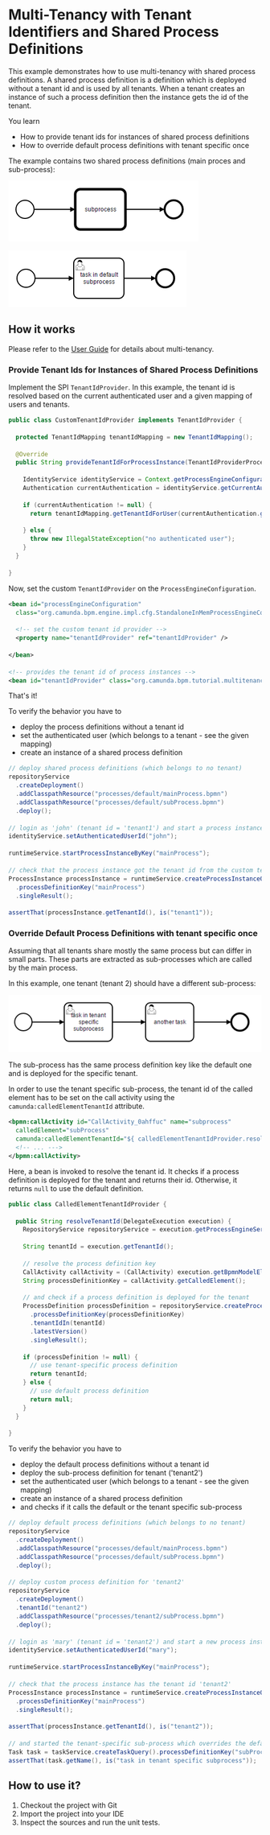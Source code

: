 # Multi-Tenancy with Tenant Identifiers and Shared Process Definitions

This example demonstrates how to use multi-tenancy with shared process definitions. A shared process definition is a definition which is deployed without a tenant id and is used by all tenants. When a tenant creates an instance of such a process definition then the instance gets the id of the tenant. 

You learn

* How to provide tenant ids for instances of shared process definitions
* How to override default process definitions with tenant specific once

The example contains two shared process definitions (main proces and sub-process):

![Calling Process](docs/mainProcess.png)

![Called Sub Process](docs/defaultSubProcess.png)

## How it works

Please refer to the [User Guide](http://docs.camunda.org/manual/develop/user-guide/process-engine/multi-tenancy/) for details about multi-tenancy.

### Provide Tenant Ids for Instances of Shared Process Definitions

Implement the SPI `TenantIdProvider`. In this example, the tenant id is resolved based on the current authenticated user and a given mapping of users and tenants.

```java
public class CustomTenantIdProvider implements TenantIdProvider {

  protected TenantIdMapping tenantIdMapping = new TenantIdMapping();

  @Override
  public String provideTenantIdForProcessInstance(TenantIdProviderProcessInstanceContext ctx) {

    IdentityService identityService = Context.getProcessEngineConfiguration().getIdentityService();
    Authentication currentAuthentication = identityService.getCurrentAuthentication();

    if (currentAuthentication != null) {
      return tenantIdMapping.getTenantIdForUser(currentAuthentication.getUserId());

    } else {
      throw new IllegalStateException("no authenticated user");
    }
  }

}
```

Now, set the custom `TenantIdProvider` on the `ProcessEngineConfiguration`.

```xml
<bean id="processEngineConfiguration" 
  class="org.camunda.bpm.engine.impl.cfg.StandaloneInMemProcessEngineConfiguration">
    
  <!-- set the custom tenant id provider -->
  <property name="tenantIdProvider" ref="tenantIdProvider" />
  
</bean>

<!-- provides the tenant id of process instances --> 
<bean id="tenantIdProvider" class="org.camunda.bpm.tutorial.multitenancy.CustomTenantIdProvider" />
```

That's it!

To verify the behavior you have to 
* deploy the process definitions without a tenant id
* set the authenticated user (which belongs to a tenant - see the given mapping)
* create an instance of a shared process definition

```java
// deploy shared process definitions (which belongs to no tenant)
repositoryService
  .createDeployment()
  .addClasspathResource("processes/default/mainProcess.bpmn")
  .addClasspathResource("processes/default/subProcess.bpmn")
  .deploy();

// login as 'john' (tenant id = 'tenant1') and start a process instance
identityService.setAuthenticatedUserId("john");

runtimeService.startProcessInstanceByKey("mainProcess");

// check that the process instance got the tenant id from the custom tenant id provider
ProcessInstance processInstance = runtimeService.createProcessInstanceQuery()
  .processDefinitionKey("mainProcess")
  .singleResult();

assertThat(processInstance.getTenantId(), is("tenant1"));
```

### Override Default Process Definitions with tenant specific once

Assuming that all tenants share mostly the same process but can differ in small parts. These parts are extracted as sub-processes which are called by the main process. 

In this example, one tenant (tenant 2) should have a different sub-process:

![Tenant Specific Sub Process](docs/tenantSpecificSubProcess.png)

The sub-process has the same process definition key like the default one and is deployed for the specific tenant.

In order to use the tenant specific sub-process, the tenant id of the called element has to be set on the call activity using the `camunda:calledElementTenantId` attribute.

```xml
<bpmn:callActivity id="CallActivity_0ahffuc" name="subprocess" 
  calledElement="subProcess" 
  camunda:calledElementTenantId="${ calledElementTenantIdProvider.resolveTenantId(execution) }">
  <!-- ... --->    
</bpmn:callActivity>
```

Here, a bean is invoked to resolve the tenant id. It checks if a process definition is deployed for the tenant and returns their id. Otherwise, it returns `null` to use the default definition.

```java
public class CalledElementTenantIdProvider {

  public String resolveTenantId(DelegateExecution execution) {
    RepositoryService repositoryService = execution.getProcessEngineServices().getRepositoryService();

    String tenantId = execution.getTenantId();

    // resolve the process definition key
    CallActivity callActivity = (CallActivity) execution.getBpmnModelElementInstance();
    String processDefinitionKey = callActivity.getCalledElement();

    // and check if a process definition is deployed for the tenant
    ProcessDefinition processDefinition = repositoryService.createProcessDefinitionQuery()
      .processDefinitionKey(processDefinitionKey)
      .tenantIdIn(tenantId)
      .latestVersion()
      .singleResult();

    if (processDefinition != null) {
      // use tenant-specific process definition
      return tenantId;
    } else {
      // use default process definition
      return null;
    }
  }

}
```

To verify the behavior you have to 
* deploy the default process definitions without a tenant id
* deploy the sub-process definition for tenant ('tenant2')
* set the authenticated user (which belongs to a tenant - see the given mapping)
* create an instance of a shared process definition
* and checks if it calls the default or the tenant specific sub-process

```java
// deploy default process definitions (which belongs to no tenant)
repositoryService
  .createDeployment()
  .addClasspathResource("processes/default/mainProcess.bpmn")
  .addClasspathResource("processes/default/subProcess.bpmn")
  .deploy();

// deploy custom process definition for 'tenant2'
repositoryService
  .createDeployment()
  .tenantId("tenant2")
  .addClasspathResource("processes/tenant2/subProcess.bpmn")
  .deploy();

// login as 'mary' (tenant id = 'tenant2') and start a new process instance
identityService.setAuthenticatedUserId("mary");

runtimeService.startProcessInstanceByKey("mainProcess");

// check that the process instance has the tenant id 'tenant2'
ProcessInstance processInstance = runtimeService.createProcessInstanceQuery()
  .processDefinitionKey("mainProcess")
  .singleResult();

assertThat(processInstance.getTenantId(), is("tenant2"));

// and started the tenant-specific sub-process which overrides the default one
Task task = taskService.createTaskQuery().processDefinitionKey("subProcess").singleResult();
assertThat(task.getName(), is("task in tenant specific subprocess"));
```

## How to use it?

1. Checkout the project with Git
2. Import the project into your IDE
3. Inspect the sources and run the unit tests.
